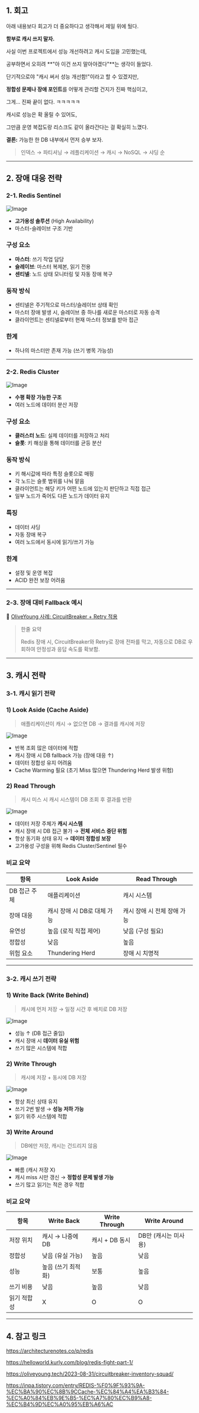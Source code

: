 ## 1. 회고

아래 내용보다 회고가 더 중요하다고 생각해서 제일 위에 뒀다.

**함부로 캐시 쓰지 말자.**

사실 이번 프로젝트에서 성능 개선하려고 캐시 도입을 고민했는데,

공부하면서 오히려 **"아 이건 쓰지 말아야겠다"**는 생각이 들었다.

단기적으로야 "캐시 써서 성능 개선함!"이라고 할 수 있겠지만,

**정합성 문제나 장애 포인트**를 어떻게 관리할 건지가 진짜 핵심이고,

그게... 진짜 끝이 없다. ㅋㅋㅋㅋㅋ

캐시로 성능은 확 올릴 수 있어도,

그만큼 운영 복잡도랑 리스크도 같이 올라간다는 걸 확실히 느꼈다.

**결론:** 가능한 한 DB 내부에서 먼저 승부 보자.

> 인덱스 → 파티셔닝 → 레플리케이션 → 캐시 → NoSQL → 샤딩 순
> 

---

## 2. 장애 대응 전략

### 2-1. Redis Sentinel

![Image](https://github.com/user-attachments/assets/c4f8a4c5-9f9e-439e-9527-ada78be83cbf)

- **고가용성 솔루션** (High Availability)
- 마스터-슬레이브 구조 기반

### 구성 요소

- **마스터**: 쓰기 작업 담당
- **슬레이브**: 마스터 복제본, 읽기 전용
- **센티넬**: 노드 상태 모니터링 및 자동 장애 복구

### 동작 방식

- 센티넬은 주기적으로 마스터/슬레이브 상태 확인
- 마스터 장애 발생 시, 슬레이브 중 하나를 새로운 마스터로 자동 승격
- 클라이언트는 센티넬로부터 현재 마스터 정보를 받아 접근

### 한계

- 하나의 마스터만 존재 가능 (쓰기 병목 가능성)

---

### 2-2. Redis Cluster

![Image](https://github.com/user-attachments/assets/51f9e254-da87-4a81-a1a6-43567efb822e)

- **수평 확장 가능한 구조**
- 여러 노드에 데이터 분산 저장

### 구성 요소

- **클러스터 노드**: 실제 데이터를 저장하고 처리
- **슬롯**: 키 해싱을 통해 데이터를 균등 분산

### 동작 방식

- 키 해시값에 따라 특정 슬롯으로 매핑
- 각 노드는 슬롯 범위를 나눠 맡음
- 클라이언트는 해당 키가 어떤 노드에 있는지 판단하고 직접 접근
- 일부 노드가 죽어도 다른 노드가 데이터 유지

### 특징

- 데이터 샤딩
- 자동 장애 복구
- 여러 노드에서 동시에 읽기/쓰기 가능

### 한계

- 설정 및 운영 복잡
- ACID 완전 보장 어려움

---

### 2-3. 장애 대비 Fallback 예시

📎 [OliveYoung 사례: CircuitBreaker + Retry 적용](https://oliveyoung.tech/2023-08-31/circuitbreaker-inventory-squad/)

> 한줄 요약
> 
> 
> Redis 장애 시, CircuitBreaker와 Retry로 장애 전파를 막고, 자동으로 DB로 우회하여 안정성과 응답 속도를 확보함.
> 

---

## 3. 캐시 전략

### 3-1. 캐시 읽기 전략

### 1) Look Aside (Cache Aside)

> 애플리케이션이 캐시 → 없으면 DB → 결과를 캐시에 저장
> 

![Image](https://github.com/user-attachments/assets/b258c986-4a01-4aec-a03f-d226c51e56d2)

- 반복 조회 많은 데이터에 적합
- 캐시 장애 시 DB fallback 가능 (장애 대응 ↑)
- 데이터 정합성 유지 어려움
- Cache Warming 필요 (초기 Miss 많으면 Thundering Herd 발생 위험)

### 2) Read Through

> 캐시 미스 시 캐시 시스템이 DB 조회 후 결과를 반환
> 

![Image](https://github.com/user-attachments/assets/3f7357c0-81fb-4ada-9204-16812e52373f)

- 데이터 저장 주체가 **캐시 시스템**
- 캐시 장애 시 DB 접근 불가 → **전체 서비스 중단 위험**
- 항상 동기화 상태 유지 → **데이터 정합성 보장**
- 고가용성 구성을 위해 Redis Cluster/Sentinel 필수

### 비교 요약

| 항목 | Look Aside | Read Through |
| --- | --- | --- |
| DB 접근 주체 | 애플리케이션 | 캐시 시스템 |
| 장애 대응 | 캐시 장애 시 DB로 대체 가능 | 캐시 장애 시 전체 장애 가능 |
| 유연성 | 높음 (로직 직접 제어) | 낮음 (구성 필요) |
| 정합성 | 낮음 | 높음 |
| 위험 요소 | Thundering Herd | 장애 시 치명적 |

---

### 3-2. 캐시 쓰기 전략

### 1) Write Back (Write Behind)

> 캐시에 먼저 저장 → 일정 시간 후 배치로 DB 저장
> 

![Image](https://github.com/user-attachments/assets/35a0b6c3-1c5c-4770-bc21-aa2abc144b8d)

- 성능 ↑ (DB 접근 줄임)
- 캐시 장애 시 **데이터 유실 위험**
- 쓰기 많은 시스템에 적합

### 2) Write Through

> 캐시에 저장 + 동시에 DB 저장
> 

![Image](https://github.com/user-attachments/assets/e90061b6-6667-4224-98f4-78598002e03a)

- 항상 최신 상태 유지
- 쓰기 2번 발생 → **성능 저하 가능**
- 읽기 위주 시스템에 적합

### 3) Write Around

> DB에만 저장, 캐시는 건드리지 않음
> 

![Image](https://github.com/user-attachments/assets/69596178-e1ab-4a8d-ac75-d7954f4b611a)

- 빠름 (캐시 저장 X)
- 캐시 miss 시만 갱신 → **정합성 문제 발생 가능**
- 쓰기 많고 읽기는 적은 경우 적합

### 비교 요약

| 항목 | Write Back | Write Through | Write Around |
| --- | --- | --- | --- |
| 저장 위치 | 캐시 → 나중에 DB | 캐시 + DB 동시 | DB만 (캐시는 미사용) |
| 정합성 | 낮음 (유실 가능) | 높음 | 낮음 |
| 성능 | 높음 (쓰기 최적화) | 보통 | 높음 |
| 쓰기 비용 | 낮음 | 높음 | 낮음 |
| 읽기 적합성 | X | O | O |

---

## 4. 참고 링크

https://architecturenotes.co/p/redis

https://helloworld.kurly.com/blog/redis-fight-part-1/

https://oliveyoung.tech/2023-08-31/circuitbreaker-inventory-squad/

https://inpa.tistory.com/entry/REDIS-%F0%9F%93%9A-%EC%BA%90%EC%8B%9CCache-%EC%84%A4%EA%B3%84-%EC%A0%84%EB%9E%B5-%EC%A7%80%EC%B9%A8-%EC%B4%9D%EC%A0%95%EB%A6%AC
